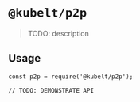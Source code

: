 # `@kubelt/p2p`

> TODO: description

## Usage

```
const p2p = require('@kubelt/p2p');

// TODO: DEMONSTRATE API
```

